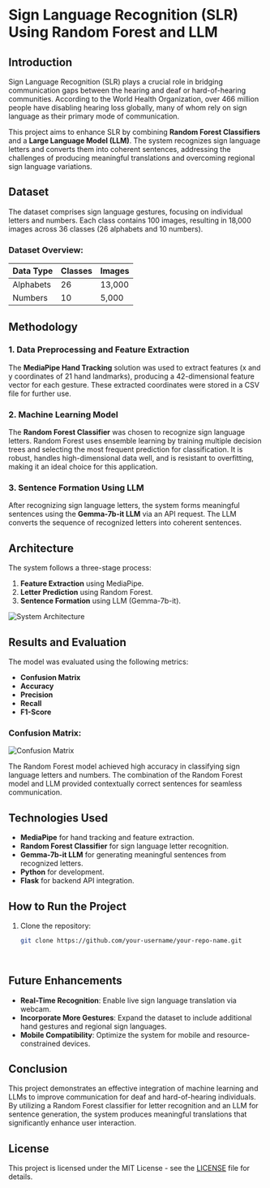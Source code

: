 # Sign Language Recognition (SLR) Using Random Forest and LLM

## Introduction
Sign Language Recognition (SLR) plays a crucial role in bridging communication gaps between the hearing and deaf or hard-of-hearing communities. According to the World Health Organization, over 466 million people have disabling hearing loss globally, many of whom rely on sign language as their primary mode of communication.

This project aims to enhance SLR by combining **Random Forest Classifiers** and a **Large Language Model (LLM)**. The system recognizes sign language letters and converts them into coherent sentences, addressing the challenges of producing meaningful translations and overcoming regional sign language variations.

## Dataset
The dataset comprises sign language gestures, focusing on individual letters and numbers. Each class contains 100 images, resulting in 18,000 images across 36 classes (26 alphabets and 10 numbers).

### Dataset Overview:
| Data Type | Classes | Images |
| --------- | ------- | ------ |
| Alphabets | 26      | 13,000 |
| Numbers   | 10      | 5,000  |

## Methodology

### 1. Data Preprocessing and Feature Extraction
The **MediaPipe Hand Tracking** solution was used to extract features (x and y coordinates of 21 hand landmarks), producing a 42-dimensional feature vector for each gesture. These extracted coordinates were stored in a CSV file for further use.

### 2. Machine Learning Model
The **Random Forest Classifier** was chosen to recognize sign language letters. Random Forest uses ensemble learning by training multiple decision trees and selecting the most frequent prediction for classification. It is robust, handles high-dimensional data well, and is resistant to overfitting, making it an ideal choice for this application.

### 3. Sentence Formation Using LLM
After recognizing sign language letters, the system forms meaningful sentences using the **Gemma-7b-it LLM** via an API request. The LLM converts the sequence of recognized letters into coherent sentences.

## Architecture
The system follows a three-stage process:
1. **Feature Extraction** using MediaPipe.
2. **Letter Prediction** using Random Forest.
3. **Sentence Formation** using LLM (Gemma-7b-it).

![System Architecture]("D:\NITT\Architecture.png")

## Results and Evaluation
The model was evaluated using the following metrics:
- **Confusion Matrix**
- **Accuracy**
- **Precision**
- **Recall**
- **F1-Score**

### Confusion Matrix:
![Confusion Matrix]("D:\NITT\Confusion_matrix.png")

The Random Forest model achieved high accuracy in classifying sign language letters and numbers. The combination of the Random Forest model and LLM provided contextually correct sentences for seamless communication.

## Technologies Used
- **MediaPipe** for hand tracking and feature extraction.
- **Random Forest Classifier** for sign language letter recognition.
- **Gemma-7b-it LLM** for generating meaningful sentences from recognized letters.
- **Python** for development.
- **Flask** for backend API integration.

## How to Run the Project
1. Clone the repository:
    ```bash
    git clone https://github.com/your-username/your-repo-name.git

  
## Future Enhancements
- **Real-Time Recognition**: Enable live sign language translation via webcam.
- **Incorporate More Gestures**: Expand the dataset to include additional hand gestures and regional sign languages.
- **Mobile Compatibility**: Optimize the system for mobile and resource-constrained devices.

## Conclusion
This project demonstrates an effective integration of machine learning and LLMs to improve communication for deaf and hard-of-hearing individuals. By utilizing a Random Forest classifier for letter recognition and an LLM for sentence generation, the system produces meaningful translations that significantly enhance user interaction.


## License
This project is licensed under the MIT License - see the [LICENSE](LICENSE) file for details.

